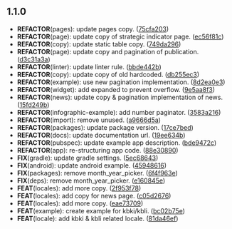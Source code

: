 ## 1.1.0

- **REFACTOR**(pages): update pages copy. ([75cfa203](https://github.com/ryanaidilp/stadata_flutter_sdk/commit/75cfa2030cfbbb9af9b65606ad56048c3e37f120))
- **REFACTOR**(page): update copy of strategic indicator page. ([ec56f81c](https://github.com/ryanaidilp/stadata_flutter_sdk/commit/ec56f81c72e5f54c081972cb04e2e06506792a6b))
- **REFACTOR**(copy): update static table copy. ([749da296](https://github.com/ryanaidilp/stadata_flutter_sdk/commit/749da2968a99392caf7ccbfd43255155bd819276))
- **REFACTOR**(page): update copy and pagination of publication. ([d3c31a3a](https://github.com/ryanaidilp/stadata_flutter_sdk/commit/d3c31a3ad6d17b259600b5a0e965f52c87524d7d))
- **REFACTOR**(linter): update linter rule. ([bbde442b](https://github.com/ryanaidilp/stadata_flutter_sdk/commit/bbde442b1abf115fae627ad00233af74aa574bd5))
- **REFACTOR**(copy): update copy of old hardcoded. ([db255ec3](https://github.com/ryanaidilp/stadata_flutter_sdk/commit/db255ec3b5c99230cefcc1631befd3b1931c0a7e))
- **REFACTOR**(example): use new pagination implementation. ([8d2ea0e3](https://github.com/ryanaidilp/stadata_flutter_sdk/commit/8d2ea0e347d8935fb8cfdea1a08e6cb0e912a295))
- **REFACTOR**(widget): add expanded to prevent overflow. ([9e5aa8f3](https://github.com/ryanaidilp/stadata_flutter_sdk/commit/9e5aa8f32f8273804ae610b127786ce95a6979ee))
- **REFACTOR**(news): update copy & pagination implementation of news. ([15fd249b](https://github.com/ryanaidilp/stadata_flutter_sdk/commit/15fd249baf70c3e02b36480f3c6725854433cab8))
- **REFACTOR**(infographic-example): add number paginator. ([3583a216](https://github.com/ryanaidilp/stadata_flutter_sdk/commit/3583a2168eec87fae86a0c4de03e61372bb5f1d3))
- **REFACTOR**(import): remove unused. ([a9666d5a](https://github.com/ryanaidilp/stadata_flutter_sdk/commit/a9666d5a73487062f5760e034cde1c0040aef64e))
- **REFACTOR**(packages): update package version. ([17ce7bed](https://github.com/ryanaidilp/stadata_flutter_sdk/commit/17ce7bed463c9bd6a7e8fb5bdaf4698a594bac9e))
- **REFACTOR**(docs): update documentation url. ([19ee634b](https://github.com/ryanaidilp/stadata_flutter_sdk/commit/19ee634bf0001ec45e9d00781947c388e5ccf252))
- **REFACTOR**(pubspec): update example app description. ([bde9472c](https://github.com/ryanaidilp/stadata_flutter_sdk/commit/bde9472ce951b69dd45c4dbb801e3a2a7810f85a))
- **REFACTOR**(app): re-structuring app code. ([88e30890](https://github.com/ryanaidilp/stadata_flutter_sdk/commit/88e3089028bdece8e052558654a65d3e9c704e4e))
- **FIX**(gradle): update gradle settings. ([5ec68643](https://github.com/ryanaidilp/stadata_flutter_sdk/commit/5ec686434477265252423ea1823d056ad19162e8))
- **FIX**(android): update android example. ([45948616](https://github.com/ryanaidilp/stadata_flutter_sdk/commit/4594861607771bd4fc9d76314e23b88330a1add8))
- **FIX**(packages): remove month_year_picker. ([6f4f963e](https://github.com/ryanaidilp/stadata_flutter_sdk/commit/6f4f963e0bb0b81f9b7f8ab2cd8e502f133d1d55))
- **FIX**(deps): remove month_year_picker. ([e160845e](https://github.com/ryanaidilp/stadata_flutter_sdk/commit/e160845eff9c0fbbdb9c58b73467ece1143ced03))
- **FEAT**(locales): add more copy. ([2f953f78](https://github.com/ryanaidilp/stadata_flutter_sdk/commit/2f953f7856dd9e30b1a8372cb600ac20cbc20bad))
- **FEAT**(locales): add copy for news page. ([c05d2676](https://github.com/ryanaidilp/stadata_flutter_sdk/commit/c05d26764f978e6ed796a02b6ccf2aa7a75c539d))
- **FEAT**(locales): add more copy. ([eae73709](https://github.com/ryanaidilp/stadata_flutter_sdk/commit/eae737094f356192c2170077b6fd979ba330f88b))
- **FEAT**(example): create example for kbki/kbli. ([bc02b75e](https://github.com/ryanaidilp/stadata_flutter_sdk/commit/bc02b75e4c20b3e2a670ed573e652c50e3987246))
- **FEAT**(locale): add kbki & kbli related locale. ([81da46ef](https://github.com/ryanaidilp/stadata_flutter_sdk/commit/81da46ef18823cce0ae006f10215a48adfd68529))
